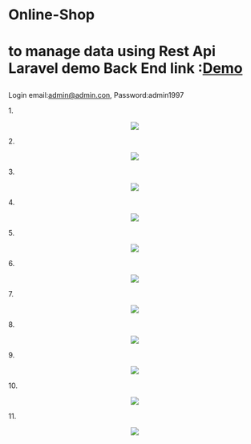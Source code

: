 # Online-Shop

# to manage data using Rest Api Laravel demo Back End link :<a href="https://hoeruidn.000webhostapp.com/">Demo</a></p>
Login email:admin@admin.con, Password:admin1997 

1.<p align="center"><img src="https://github.com/andihoerudin24/Online-Shop/blob/master/1.PNG"></p>


2.<p align="center"><img src="https://github.com/andihoerudin24/Online-Shop/blob/master/2.PNG"></p>


3.<p align="center"><img src="https://github.com/andihoerudin24/Online-Shop/blob/master/3.PNG"></p>


4.<p align="center"><img src="https://github.com/andihoerudin24/Online-Shop/blob/master/4.PNG"></p>


5.<p align="center"><img src="https://github.com/andihoerudin24/Online-Shop/blob/master/5.PNG"></p>


6.<p align="center"><img src="https://github.com/andihoerudin24/Online-Shop/blob/master/6.PNG"></p>


7.<p align="center"><img src="https://github.com/andihoerudin24/Online-Shop/blob/master/7.PNG"></p>


8.<p align="center"><img src="https://github.com/andihoerudin24/Online-Shop/blob/master/8.PNG"></p>


9.<p align="center"><img src="https://github.com/andihoerudin24/Online-Shop/blob/master/9.PNG"></p>


10.<p align="center"><img src="https://github.com/andihoerudin24/Online-Shop/blob/master/10.PNG"></p>



11.<p align="center"><img src="https://github.com/andihoerudin24/Online-Shop/blob/master/11.PNG"></p>
